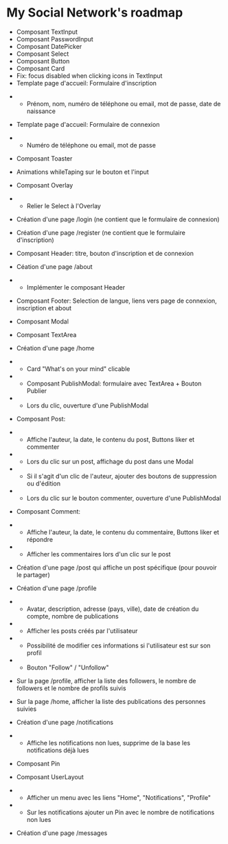 # My Social Network's roadmap

+ Composant TextInput
+ Composant PasswordInput
+ Composant DatePicker
+ Composant Select
+ Composant Button
+ Composant Card
+ Fix: focus disabled when clicking icons in TextInput
+ Template page d'accueil: Formulaire d'inscription
- - Prénom, nom, numéro de téléphone ou email, mot de passe, date de naissance
- Template page d'accueil: Formulaire de connexion
- - Numéro de téléphone ou email, mot de passe

- Composant Toaster
- Animations whileTaping sur le bouton et l'input
- Composant Overlay
- - Relier le Select à l'Overlay
- Création d'une page /login (ne contient que le formulaire de connexion)
- Création d'une page /register (ne contient que le formulaire d'inscription)
- Composant Header: titre, bouton d'inscription et de connexion
- Céation d'une page /about
- - Implémenter le composant Header
- Composant Footer: Selection de langue, liens vers page de connexion, inscription et about

- Composant Modal
- Composant TextArea
- Création d'une page /home
- - Card "What's on your mind" clicable
- - Composant PublishModal: formulaire avec TextArea + Bouton Publier
- - Lors du clic, ouverture d'une PublishModal
- Composant Post:
- - Affiche l'auteur, la date, le contenu du post, Buttons liker et commenter
- - Lors du clic sur un post, affichage du post dans une Modal
- - Si il s'agit d'un clic de l'auteur, ajouter des boutons de suppression ou d'édition
- - Lors du clic sur le bouton commenter, ouverture d'une PublishModal
- Composant Comment:
- - Affiche l'auteur, la date, le contenu du commentaire, Buttons liker et répondre
- - Afficher les commentaires lors d'un clic sur le post
- Création d'une page /post qui affiche un post spécifique (pour pouvoir le partager)

- Création d'une page /profile
- - Avatar, description, adresse (pays, ville), date de création du compte, nombre de publications
- - Afficher les posts créés par l'utilisateur
- - Possibilité de modifier ces informations si l'utilisateur est sur son profil

- - Bouton "Follow" / "Unfollow"
- Sur la page /profile, afficher la liste des followers, le nombre de followers et le nombre de profils suivis
- Sur la page /home, afficher la liste des publications des personnes suivies

- Création d'une page /notifications
- - Affiche les notifications non lues, supprime de la base les notifications déjà lues

- Composant Pin
- Composant UserLayout
- - Afficher un menu avec les liens "Home", "Notifications", "Profile"
- - Sur les notifications ajouter un Pin avec le nombre de notifications non lues

- Création d'une page /messages
